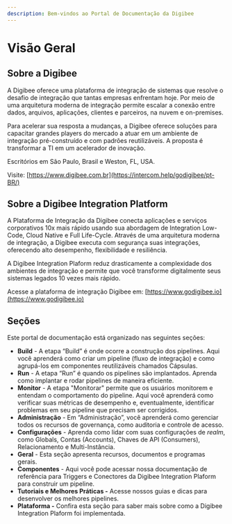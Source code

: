 ```yaml
---
description: Bem-vindos ao Portal de Documentação da Digibee
---
```


# Visão Geral

## Sobre a Digibee

A Digibee oferece uma plataforma de integração de sistemas que resolve o desafio de integração que tantas empresas enfrentam hoje. Por meio de uma arquitetura moderna de integração permite escalar a conexão entre dados, arquivos, aplicações, clientes e parceiros, na nuvem e on-premises.

Para acelerar sua resposta a mudanças, a Digibee oferece soluções para capacitar grandes players do mercado a atuar em um ambiente de integração pré-construído e com padrões reutilizáveis. A proposta é transformar a TI em um acelerador de inovação.

Escritórios em São Paulo, Brasil e Weston, FL, USA.

Visite: [https://www.digibee.com.br](https://intercom.help/godigibee/pt-BR/)

## Sobre a Digibee Integration Platform

A Plataforma de Integração da Digibee conecta aplicações e serviços corporativos 10x mais rápido usando sua abordagem de Integration Low-Code, Cloud Native e Full Life-Cycle. Através de uma arquitetura moderna de integração, a Digibee executa com segurança suas integrações, oferecendo alto desempenho, flexibilidade e resiliência.&#x20;

A Digibee Integration Plaform reduz drasticamente a complexidade dos ambientes de integração e permite que você transforme digitalmente seus sistemas legados 10 vezes mais rápido.&#x20;

Acesse a plataforma de integração Digibee em: [https://www.godigibee.io](https://www.godigibee.io)

## Seções

Este portal de documentação está organizado nas seguintes seções:&#x20;

* **Build** - A etapa “Build” é onde ocorre a construção dos pipelines. Aqui você aprenderá como criar um pipeline (fluxo de integração) e como agrupá-los em componentes reutilizáveis ​​chamados Cápsulas.
* **Run** - A etapa “Run” é quando os pipelines são implantados. Aprenda como implantar e rodar pipelines de maneira eficiente.
* **Monitor** - A etapa "Monitorar" permite que os usuários monitorem e entendam o comportamento do pipeline. Aqui você aprenderá como verificar suas métricas de desempenho e, eventualmente, identificar problemas em seu pipeline que precisam ser corrigidos.
* **Administração** - Em “Administração”, você aprenderá como gerenciar todos os recursos de governança, como auditoria e controle de acesso.
* **Configurações** - Aprenda como lidar com suas configurações de _realm_, como Globals, Contas (Accounts), Chaves de API (Consumers), Relacionamento e Multi-Instância.
* **Geral** - Esta seção apresenta recursos, documentos e programas gerais.
* **Componentes** - Aqui você pode acessar nossa documentação de referência para Triggers e Conectores da Digibee Integration Plaform para construir um pipeline.&#x20;
* **Tutoriais e Melhores Práticas -**  Acesse nossos guias e dicas para desenvolver os melhores pipelines.
* **Plataforma -** Confira esta seção para saber mais sobre como a Digibee Integration Plaform foi implementada.

